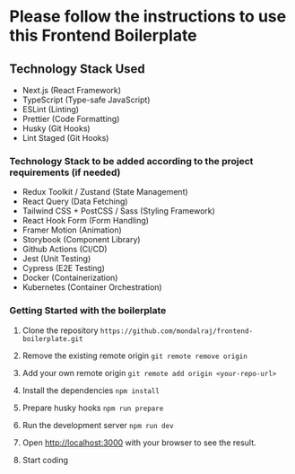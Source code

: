 # Please follow the instructions to use this Frontend Boilerplate

## Technology Stack Used

- Next.js (React Framework)
- TypeScript (Type-safe JavaScript)
- ESLint (Linting)
- Prettier (Code Formatting)
- Husky (Git Hooks)
- Lint Staged (Git Hooks)

### Technology Stack to be added according to the project requirements (if needed)

- Redux Toolkit / Zustand (State Management)
- React Query (Data Fetching)
- Tailwind CSS + PostCSS / Sass (Styling Framework)
- React Hook Form (Form Handling)
- Framer Motion (Animation)
- Storybook (Component Library)
- Github Actions (CI/CD)
- Jest (Unit Testing)
- Cypress (E2E Testing)
- Docker (Containerization)
- Kubernetes (Container Orchestration)

### Getting Started with the boilerplate

1. Clone the repository
   `https://github.com/mondalraj/frontend-boilerplate.git`

2. Remove the existing remote origin
   `git remote remove origin`

3. Add your own remote origin
   `git remote add origin <your-repo-url>`

4. Install the dependencies
   `npm install`

5. Prepare husky hooks
   `npm run prepare`

6. Run the development server
   `npm run dev`

7. Open [http://localhost:3000](http://localhost:3000) with your browser to see the result.

8. Start coding
